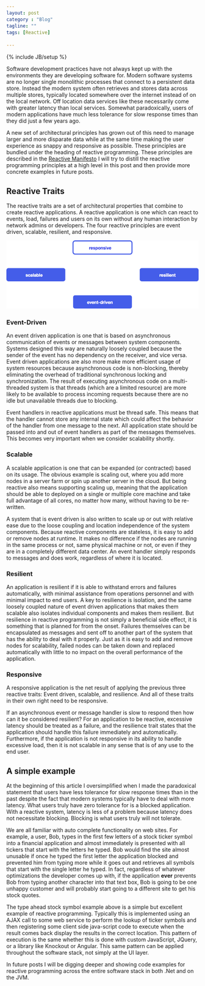```yaml
---
layout: post
category : "Blog"
tagline: ""
tags: [Reactive]

---
```

{% include JB/setup %}

Software development practices have not always kept up with the environments they are developing software for.  Modern software systems are no longer single monolithic processes that connect to a persistent data store.  Instead the modern system often retrieves and stores data across multiple stores, typically located somewhere over the internet instead of on the local network.  Off location data services like these necessarily come with greater latency than local services.  Somewhat paradoxically, users of modern applications have much less tolerance for slow response times than they did just a few years ago.

<!--excerpt-->

A new set of architectural principles has grown out of this need to manage larger and more disparate data while at the same time making the user experience as snappy and responsive as possible.  These principles are bundled under the heading of reactive programming.  These principles are described in the [Reactive Manifesto](http://www.reactivemanifesto.org)  I will try to distill the reactive programming principles at a high level in this post and then provide more concrete examples in future posts.

## Reactive Traits

The reactive traits are a set of architectural properties that combine to create reactive applications.  A reactive application is one which can react to events, load, failures and users  on its own without any human interaction by network admins or developers.  The four reactive principles are event driven, scalable, resilient, and responsive.

![Reactive Principles](/images/reactivePrinciples.png)

### Event-Driven

An event driven application is one that is based on asynchronous communication of events or messages between system components.  Systems designed this way are naturally loosely coupled because the sender of the event has no dependency on the receiver, and vice versa.  Event driven applications are also more make more efficient usage of system resources because asynchronous code is non-blocking, thereby eliminating the overhead of traditional synchronous locking and synchronization.  The result of executing asynchronous code on a multi-threaded system is that threads (which are a limited resource) are more likely to be available to process incoming requests because there are no idle but unavailable threads due to blocking.

Event handlers in reactive applications must be thread safe.  This means that the handler cannot store any internal state which could affect the behavior of the handler from one message to the next.  All application state should be passed into and out of event handlers as part of the messages themselves.  This becomes very important when we consider scalability shortly.

### Scalable

A scalable application is one that can be expanded (or contracted) based on its usage.  The obvious example is scaling out, where you add more nodes in a server farm or spin up another server in the cloud.  But being reactive also means supporting scaling up, meaning that the application should be able to deployed on a single or multiple core machine and take full advantage of all cores, no matter how many, without having to be re-written.

A system that is event driven is also written to scale up or out with relative ease due to the loose coupling and location independence of the system components.  Because reactive components are stateless, it is easy to add or remove nodes at runtime.  It makes no difference if the nodes are running in the same process or not, same physical machine or not, or even if they are in a completely different data center.  An event handler simply responds to messages and does work, regardless of where it is located. 

### Resilient

An application is resilient if it is able to withstand errors and failures automatically, with minimal assistance from operations personnel and with minimal impact to end users.  A key to resilience is isolation, and the same loosely coupled nature of event driven applications that makes them scalable also isolates individual components and makes them resilient.  But resilience in reactive programming is not simply a beneficial side effect, it is something that is planned for from the onset.  Failures themselves can be encapsulated as messages and sent off to another part of the system that has the ability to deal with it properly.  Just as it is easy to add and remove nodes for scalability, failed nodes can be taken down and replaced automatically with little to no impact on the overall performance of the application.  

### Responsive

A responsive application is the net result of applying the previous three reactive traits:  Event driven, scalable, and resilience.  And all of these traits in their own right need to be responsive.  

If an asynchronous event or message handler is slow to respond then how can it be considered resilient?  For an application to be reactive, excessive latency should be treated as a failure, and the resilience trait states that the application should handle this failure immediately and automatically.  Furthermore, if the application is not responsive in its ability to handle excessive load, then it is not scalable in any sense that is of any use to the end user.

## A simple example

At the beginning of this article I oversimplified when I made the paradoxical statement that users have less tolerance for slow response times than in the past despite the fact that modern systems typically have to deal with more latency.  What users truly have zero tolerance for is a blocked application.  With a reactive system, latency is less of a problem because latency does not necessitate blocking.  Blocking is what users truly will not tolerate.

We are all familiar with auto complete functionality on web sites.  For example, a user, Bob, types in the first few letters of a stock ticker symbol into a financial application and almost immediately is presented with all tickers that start with the letters he typed.  Bob would find the site almost unusable if once he typed the first letter the application blocked and prevented him from typing more while it goes out and retrieves all symbols that start with the single letter he typed.  In fact, regardless of whatever optimizations the developer comes up with, if the application **ever** prevents Bob from typing another character into that text box, Bob is going to be one unhappy customer and will probably start going to a different site to get his stock quotes.

The type ahead stock symbol example above is a simple but excellent example of reactive programming.  Typically this is implemented using an AJAX call to some web service to perform the lookup of ticker symbols and then registering some client side java-script code to execute when the result comes back display the results in the correct location.  This pattern of execution is the same whether this is done with custom JavaScript, JQuery, or a library like Knockout or Angular.  This same pattern can be applied throughout the software stack, not simply at the UI layer.

In future posts I will be digging deeper and showing code examples for reactive programming across the entire software stack in both .Net and on the JVM.